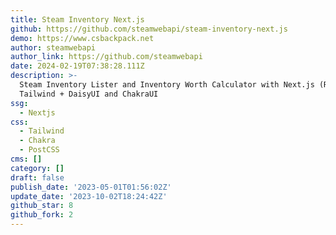 ```yaml
---
title: Steam Inventory Next.js
github: https://github.com/steamwebapi/steam-inventory-next.js
demo: https://www.csbackpack.net
author: steamwebapi
author_link: https://github.com/steamwebapi
date: 2024-02-19T07:38:28.111Z
description: >-
  Steam Inventory Lister and Inventory Worth Calculator with Next.js (React) +
  Tailwind + DaisyUI and ChakraUI
ssg:
  - Nextjs
css:
  - Tailwind
  - Chakra
  - PostCSS
cms: []
category: []
draft: false
publish_date: '2023-05-01T01:56:02Z'
update_date: '2023-10-02T18:24:42Z'
github_star: 8
github_fork: 2
---
```

